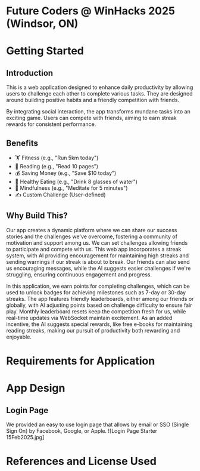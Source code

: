 # Future Coders @ WinHacks 2025 (Windsor, ON)

# Getting Started

## Introduction

This is a web application designed to enhance daily productivity by allowing users to challenge each other to complete various tasks. They are designed around building positive habits and a friendly competition with friends. 

By integrating social interaction, the app transforms mundane tasks into an exciting game. Users can compete with friends, aiming to earn streak rewards for consistent performance.

## Benefits

* 🏋️ Fitness (e.g., "Run 5km today")
* 📖 Reading (e.g., "Read 10 pages")
* 💰 Saving Money (e.g., "Save $10 today")
* 🥗 Healthy Eating (e.g., "Drink 8 glasses of water")
* 🧘 Mindfulness (e.g., "Meditate for 5 minutes")
* ✍️ Custom Challenge (User-defined)

## Why Build This?

Our app creates a dynamic platform where we can share our success stories and the challenges we've overcome, fostering a community of motivation and support among us. We can set challenges allowing friends to participate and compete with us. This web app incorporates a streak system, with AI providing encouragement for maintaining high streaks and sending warnings if our streak is about to break. Our friends can also send us encouraging messages, while the AI suggests easier challenges if we're struggling, ensuring continuous engagement and progress.

In this application, we earn points for completing challenges, which can be used to unlock badges for achieving milestones such as 7-day or 30-day streaks. The app features friendly leaderboards, either among our friends or globally, with AI adjusting points based on challenge difficulty to ensure fair play. Monthly leaderboard resets keep the competition fresh for us, while real-time updates via WebSocket maintain excitement. As an added incentive, the AI suggests special rewards, like free e-books for maintaining reading streaks, making our pursuit of productivity both rewarding and enjoyable.


# Requirements for Application

# App Design
## Login Page
We provided an easy to use login page that allows by email or SSO (Single Sign On) by Facebook, Google, or Apple. 
![Login Page Starter 15Feb2025.jpg]


 
# References and License Used